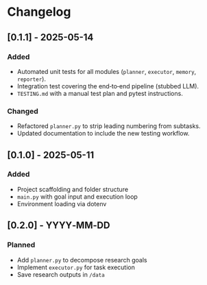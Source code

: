 # Changelog

## [0.1.1] - 2025-05-14
### Added
- Automated unit tests for all modules (`planner`, `executor`, `memory`, `reporter`).  
- Integration test covering the end‑to‑end pipeline (stubbed LLM).  
- `TESTING.md` with a manual test plan and pytest instructions.  

### Changed
- Refactored `planner.py` to strip leading numbering from subtasks.  
- Updated documentation to include the new testing workflow.  

## [0.1.0] - 2025-05-11
### Added
- Project scaffolding and folder structure  
- `main.py` with goal input and execution loop  
- Environment loading via dotenv  

## [0.2.0] - YYYY‑MM‑DD
### Planned
- Add `planner.py` to decompose research goals  
- Implement `executor.py` for task execution  
- Save research outputs in `/data`

